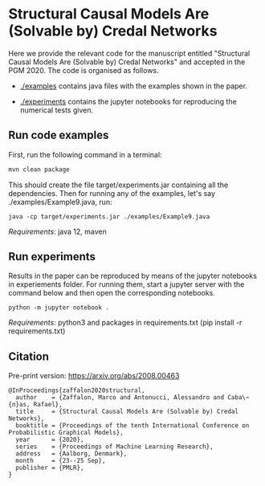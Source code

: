 # Structural Causal Models Are (Solvable by) Credal Networks

Here we provide the relevant code for the manuscript entitled 
"Structural Causal Models Are (Solvable by) Credal Networks" and accepted in 
the PGM 2020. The code is organised as follows.

- [./examples](examples) contains java files with the examples
shown in the paper.

- [./experiments](experiments) contains the jupyter notebooks for reproducing
the numerical tests given.


## Run code examples

First, run the following  command in a terminal:

```bash
mvn clean package
```

This should create the file target/experiments.jar containing all the dependencies.
Then for running any of the examples, let's say ./examples/Example9.java, run:

```
java -cp target/experiments.jar ./examples/Example9.java
```


_Requirements_: java 12, maven

## Run experiments

Results in the paper can be reproduced by means of the jupyter notebooks in experiements
folder. For running them, start a jupyter server with the command below and then open the corresponding notebooks.

```
python -m jupyter notebook .
```



_Requirements_: python3 and packages in requirements.txt (pip install -r requirements.txt)


## Citation

Pre-print version: https://arxiv.org/abs/2008.00463

```
@InProceedings{zaffalon2020structural,
  author    = {Zaffalon, Marco and Antonucci, Alessandro and Caba\~{n}as, Rafael},
  title     = {Structural Causal Models Are (Solvable by) Credal Networks},
  booktitle = {Proceedings of the tenth International Conference on Probabilistic Graphical Models},
  year      = {2020},
  series    = {Proceedings of Machine Learning Research},
  address   = {Aalborg, Denmark},
  month     = {23--25 Sep},
  publisher = {PMLR},
}
```
